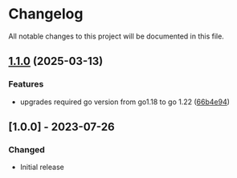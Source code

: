 # Changelog

All notable changes to this project will be documented in this file.

## [1.1.0](https://github.com/microsoft/kiota-serialization-multipart-go/compare/v1.0.0...v1.1.0) (2025-03-13)


### Features

* upgrades required go version from go1.18 to go 1.22 ([66b4e94](https://github.com/microsoft/kiota-serialization-multipart-go/commit/66b4e94f0476a5ddc25d021d0d15128bb297f351))

## [1.0.0] - 2023-07-26

### Changed

- Initial release
